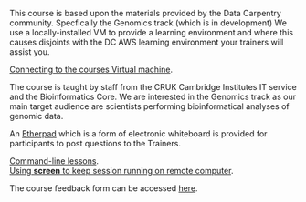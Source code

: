 This course is based upon the materials provided by the Data Carpentry community.
Specfically the Genomics track (which is in development)
We use a locally-installed VM to provide a learning environment and where this causes
disjoints with the DC AWS learning environment your trainers will assist you.

[Connecting to the courses Virtual machine]().   


The course is taught by staff from the CRUK Cambridge Institutes IT service and 
the Bioinformatics Core. We are interested in the Genomics track as our main
target audience are scientists performing bioinformatical analyses of genomic data.

An [Etherpad](https://etherpad.wikimedia.org/p/cruk_cl_linux_2019) which is a form 
of electronic whiteboard is provided for participants to post questions to the
Trainers. 

[Command-line lessons](https://datacarpentry.org/shell-genomics/).  
[Using __screen__ to keep session running on remote computer](screen.md).  

The course feedback form can be accessed [here](https://www.surveymonkey.co.uk/r/LNXNov2019).  
